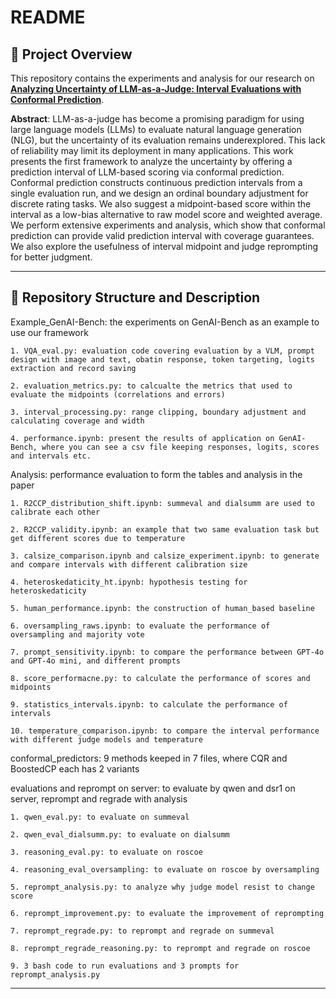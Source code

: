 
# README

## 📌 Project Overview

This repository contains the experiments and analysis for our research on **[Analyzing Uncertainty of LLM-as-a-Judge: Interval Evaluations with Conformal Prediction](https://arxiv.org/abs/2509.18658)**.


**Abstract**: LLM-as-a-judge has become a promising paradigm for using large language models (LLMs) to evaluate natural language generation (NLG), but the uncertainty of its evaluation remains underexplored. This lack of reliability may limit its deployment in many applications. This work presents the first framework to analyze the uncertainty by offering a prediction interval of LLM-based scoring via conformal prediction. Conformal prediction constructs continuous prediction intervals from a single evaluation run, and we design an ordinal boundary adjustment for discrete rating tasks. We also suggest a midpoint-based score within the interval as a low-bias alternative to raw model score and weighted average. We perform extensive experiments and analysis, which show that conformal prediction can provide valid prediction interval with coverage guarantees. We also explore the usefulness of interval midpoint and judge reprompting for better judgment.




---

## 📂 Repository Structure and Description

Example_GenAI-Bench: the experiments on GenAI-Bench as an example to use our framework
```
1. VQA_eval.py: evaluation code covering evaluation by a VLM, prompt design with image and text, obatin response, token targeting, logits extraction and record saving

2. evaluation_metrics.py: to calcualte the metrics that used to evaluate the midpoints (correlations and errors)

3. interval_processing.py: range clipping, boundary adjustment and calculating coverage and width

4. performance.ipynb: present the results of application on GenAI-Bench, where you can see a csv file keeping responses, logits, scores and intervals etc.
```

Analysis: performance evaluation to form the tables and analysis in the paper
```
1. R2CCP_distribution_shift.ipynb: summeval and dialsumm are used to calibrate each other

2. R2CCP_validity.ipynb: an example that two same evaluation task but get different scores due to temperature

3. calsize_comparison.ipynb and calsize_experiment.ipynb: to generate and compare intervals with different calibration size

4. heteroskedaticity_ht.ipynb: hypothesis testing for  heteroskedaticity

5. human_performance.ipynb: the construction of human_based baseline

6. oversampling_raws.ipynb: to evaluate the performance of oversampling and majority vote

7. prompt_sensitivity.ipynb: to compare the performance between GPT-4o and GPT-4o mini, and different prompts

8. score_performacne.py: to calculate the performance of scores and midpoints

9. statistics_intervals.ipynb: to calculate the performance of intervals

10. temperature_comparison.ipynb: to compare the interval performance with different judge models and temperature 
```

conformal_predictors: 9 methods keeped in 7 files, where CQR and BoostedCP each has 2 variants


evaluations and reprompt on server: to evaluate by qwen and dsr1 on server, reprompt and regrade with analysis
```
1. qwen_eval.py: to evaluate on summeval

2. qwen_eval_dialsumm.py: to evaluate on dialsumm

3. reasoning_eval.py: to evaluate on roscoe

4. reasoning_eval_oversampling: to evaluate on roscoe by oversampling

5. reprompt_analysis.py: to analyze why judge model resist to change score

6. reprompt_improvement.py: to evaluate the improvement of reprompting

7. reprompt_regrade.py: to reprompt and regrade on summeval

8. reprompt_regrade_reasoning.py: to reprompt and regrade on roscoe

9. 3 bash code to run evaluations and 3 prompts for reprompt_analysis.py
```

---
